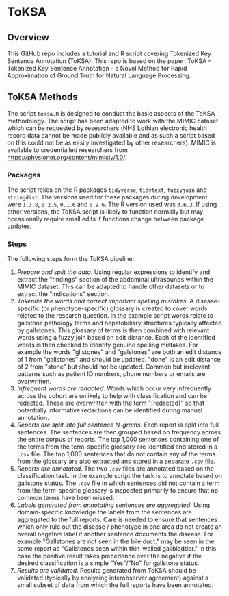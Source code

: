# ToKSA



## Overview

This GitHub repo includes a tutorial and R script covering Tokenized Key Sentence Annotation (ToKSA). This repo is based on the paper: ToKSA - Tokenized Key Sentence Annotation - a Novel Method for Rapid Approximation of Ground Truth for Natural Language Processing. 


## ToKSA Methods

The script `toksa.R` is designed to conduct the basic aspects of the ToKSA methodology. The script has been adapted to work with the MIMIC dataset which can be requested by researchers (NHS Lothian electronic health record data cannot be made publicly available and as such a script based on this could not be as easily investigated by other researchers). MIMIC is available to credentialled researchers from https://physionet.org/content/mimiciv/1.0/.

### Packages

The script relies on the R packages `tidyverse`, `tidytext`, `fuzzyjoin` and `stringdist`. The versions used for these packages during development were `1.3.0`, `0.2.5`, `0.1.6` and `0.9.6`. The R version used was `3.6.3`. If using other versions, the ToKSA script is likely to function normally but may occasionally require small edits if functions change between package updates.


### Steps

The following steps form the ToKSA pipeline:

1. *Prepare and split the data*. Using regular expressions to identify and extract the "findings" section of the abdominal ultrasounds within the MIMIC dataset. This can be adapted to handle other datasets or to extract the "indications" section.
1. *Tokenize the words and correct important spelling mistakes*. A disease-specific (or phenotype-specific) glossary is created to cover words related to the research question. In the example script words relate to gallstone pathology terms and hepatobiliary structures typically affected by gallstones. This glossary of terms is then combined with relevant words using a fuzzy join based on edit distance. Each of the identified words is then checked to identify genuine spelling mistakes. For example the words "gllstones" and "galstones" are both an edit distance of 1 from "gallstones" and should be updated. "done" is an edit distance of 2 from "stone" but should not be updated. Common but irrelevant patterns such as patient ID numbers, phone numbers or emails are overwritten.
1. *Infrequent words are redacted*. Words which occur very infrequently across the cohort are unlikely to help with classification and can be redacted. These are overwritten with the term "[redacted]" so that potentially informative redactions can be identified during manual annotation.
1. *Reports are split into full sentence N-grams*. Each report is split into full sentences. The sentences are then grouped based on frequency across the entire corpus of reports. The top 1,000 sentences containing one of the terms from the term-specific glossary are identified and stored in a `.csv` file. The top 1,000 sentences that do not contain any of the terms from the glossary are also extracted and stored in a separate `.csv` file.
1. *Reports are annotated*. The two `.csv` files are annotated based on the classification task. In the example script the task is to annotate based on gallstone status. The `.csv` file in which sentences did not contain a term from the term-specific glossary is inspected primarily to ensure that no common terms have been missed.
1. *Labels generated from annotating sentences are aggregated*. Using domain-specific knowledge the labels from the sentences are aggregated to the full reports. Care is needed to ensure that sentences which only rule out the disease / phenotype in one area do not create an overall negative label if another sentence documents the disease. For example "Gallstones are not seen in the bile duct." may be seen in the same report as "Gallstones seen within thin-walled gallbladder." In this case the positive result takes precedence over the negative if the desired classification is a simple "Yes"/"No" for gallstone status.
1. *Results are validated*. Results generated from ToKSA should be validated (typically by analysing interobserver agreement) against a small subset of data from which the full reports have been annotated.
